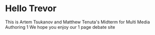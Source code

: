 # Hello Trevor
This is Artem Tsukanov and Matthew Tenuta's Midterm for Multi Media Authoring 1
We hope you enjoy our 1 page debate site